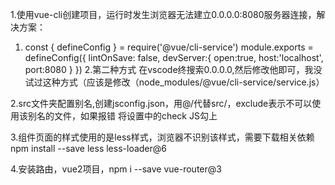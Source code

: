 1.使用vue-cli创建项目，运行时发生浏览器无法建立0.0.0.0:8080服务器连接，解决方案：
   1. const { defineConfig } = require('@vue/cli-service')
    module.exports = defineConfig({
      lintOnSave: false,
      devServer:{
        open:true,
        host:'localhost',
        port:8080
      }
    })
    2.第二种方式
    在vscode终搜索0.0.0.0,然后修改他即可，我没试过这种方式（应该是修改（node_modules/@vue/cli-service/service.js）

2.src文件夹配置别名,创建jsconfig.json，用@/代替src/，exclude表示不可以使用该别名的文件，如果报错 将设置中的check JS勾上

3.组件页面的样式使用的是less样式，浏览器不识别该样式，需要下载相关依赖
  npm install --save less less-loader@6

4.安装路由，vue2项目，npm i --save vue-router@3 